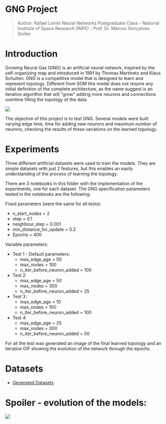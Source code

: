 # GNG Project
> Author: Rafael Leiniö
> Neural Networks Postgraduate Class - National Institute of Space Research (INPE) - Prof. Dr. Marcos Gonçalves Quiles

# Introduction
Growing Neural Gas (GNG) is an artificial neural network, inspired by the self-organizing map and introduced in 1991 by Thomas Martinetz and Klaus Schulten. GNG is a competitive model that is designed to learn and represent topology. Different from SOM this model does not require any initial definition of the complete architecture, as the name suggest is an iterative algorithm that will "grow" adding more neurons and connections overtime filling the topology of the data.

![](https://demogng.de/JavaPaper/img304.gif)

The objective of this project is to test GNG. Several models were built varying edge time, time for adding new neurons and maximum number of neurons, checking the results of these variations on the learned topology.

# Experiments

Three different artificial datasets were used to train the models. They are simple datasets with just 2 features, but this enables an easily understanding of the process of learning the topology.

There are 3 notebooks in this folder with the implementation of the experiments, one for each dataset. The GNG specification parameters tested in the notebooks are the following:

Fixed parameters (were the same for all tests):
* n_start_nodes = 2
* step = 0.1
* neighbour_step = 0.001
* min_distance_for_update = 0.2
* Epochs = 400

Variable parameters:
* Test 1 - Default parameters:
    * max_edge_age = 50
    * max_nodes = 100
    * n_iter_before_neuron_added = 100
* Test 2:
    * max_edge_age = 50
    * max_nodes = 300
    * n_iter_before_neuron_added = 25
* Test 3:
    * max_edge_age = 10
    * max_nodes = 100
    * n_iter_before_neuron_added = 100
* Test 4:
    * max_edge_age = 25
    * max_nodes = 300
    * n_iter_before_neuron_added = 50

For all the test was generated an image of the final learned topology and an iterative GIF showing the evolution of the network through the epochs.

# Datasets
- [Generated Datasets](https://scikit-learn.org/stable/datasets/index.html#generated-datasets)

# Spoiler - evolution of the models:

![](https://media.giphy.com/media/d8PphcE1kujyZxknEp/giphy.gif)
